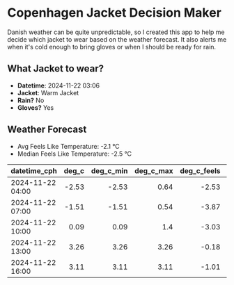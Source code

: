 
# Copenhagen Jacket Decision Maker

Danish weather can be quite unpredictable, so I created this app to help me decide which jacket to wear based on the weather forecast. 
It also alerts me when it's cold enough to bring gloves or when I should be ready for rain.

## What Jacket to wear?

- **Datetime**: 2024-11-22 03:06
- **Jacket**: Warm Jacket
- **Rain?** No
- **Gloves?** Yes

## Weather Forecast
- Avg Feels Like Temperature: -2.1 °C
- Median Feels Like Temperature: -2.5 °C

| datetime_cph     |   deg_c |   deg_c_min |   deg_c_max |   deg_c_feels | weather   | wind   | rain   |
|:-----------------|--------:|------------:|------------:|--------------:|:----------|:-------|:-------|
| 2024-11-22 04:00 |   -2.53 |       -2.53 |        0.64 |         -2.53 | Clouds    | Low    | None   |
| 2024-11-22 07:00 |   -1.51 |       -1.51 |        0.54 |         -3.87 | Clouds    | Low    | None   |
| 2024-11-22 10:00 |    0.09 |        0.09 |        1.4  |         -3.03 | Clouds    | Low    | None   |
| 2024-11-22 13:00 |    3.26 |        3.26 |        3.26 |         -0.18 | Clouds    | Low    | None   |
| 2024-11-22 16:00 |    3.11 |        3.11 |        3.11 |         -1.01 | Clouds    | Low    | None   |
        